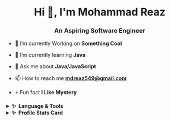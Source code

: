 <h1 align="center">Hi 👋, I'm Mohammad Reaz</h1>
<h3 align="center">An Aspiring Software Engineer</h3>

- 🔭 I’m currently Working on **Something Cool**

- 🌱 I’m currently learning **Java**

- 💬 Ask me about **Java/JavaScript**

- 📫 How to reach me **mdreaz549@gmail.com**

- ⚡ Fun fact **I Like Mystery**


</p>
<details>
  <summary><b>✨&nbsp;&nbsp;Language & Tools</b></summary>
  <br/> 

<p align="left"><a href="https://www.java.com" target="_blank" rel="noreferrer"> <img src="https://raw.githubusercontent.com/devicons/devicon/master/icons/java/java-original.svg" alt="java" width="40" height="40"/> </a> <a href="https://developer.mozilla.org/en-US/docs/Web/JavaScript" target="_blank" rel="noreferrer"> <img src="https://raw.githubusercontent.com/devicons/devicon/master/icons/javascript/javascript-original.svg" alt="javascript" width="40" height="40"/> </a> <a href="https://www.linux.org/" target="_blank" rel="noreferrer"> <img src="https://raw.githubusercontent.com/devicons/devicon/master/icons/linux/linux-original.svg" alt="linux" width="40" height="40"/> </a> <a href="https://www.python.org" target="_blank" rel="noreferrer"> <img src="https://raw.githubusercontent.com/devicons/devicon/master/icons/python/python-original.svg" alt="python" width="40" height="40"/> </a> <a href="https://reactjs.org/" target="_blank" rel="noreferrer"> <img src="https://raw.githubusercontent.com/devicons/devicon/master/icons/react/react-original-wordmark.svg" alt="react" width="40" height="40"/> </a> <a href="https://tailwindcss.com/" target="_blank" rel="noreferrer"> <img src="https://www.vectorlogo.zone/logos/tailwindcss/tailwindcss-icon.svg" alt="tailwind" width="40" height="40"/> </a>  </p>
</details>

<details>
  <summary><b>✨&nbsp;&nbspProfile Stats Card</b></summary>
<p>&nbsp;<img align="center" src="https://github-readme-stats.vercel.app/api?username=mohammadreaz00&show_icons=true&locale=en" alt="mohammadreaz00" /></p>
</detatils>

<!---
mohammadReaz00/mohammadReaz00 is a ✨ special ✨ repository because its `README.md` (this file) appears on your GitHub profile.
You can click the Preview link to take a look at your changes.
--->
